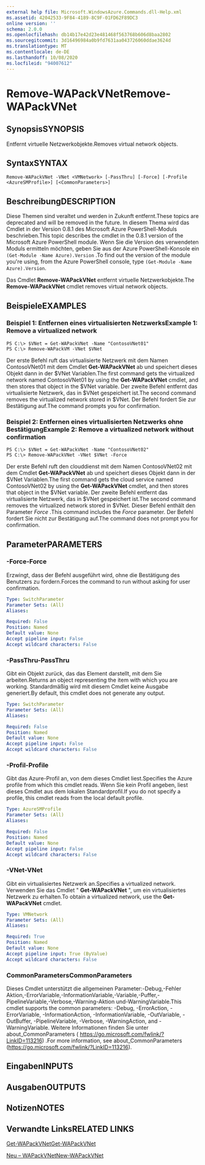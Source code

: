 ```yaml
---
external help file: Microsoft.WindowsAzure.Commands.dll-Help.xml
ms.assetid: 42042533-9F84-4189-8C9F-01FD62F89DC3
online version: ''
schema: 2.0.0
ms.openlocfilehash: db14b17e42d23e481468f563768b606d8baa2802
ms.sourcegitcommit: 3d16496984a0b9fd7631aa043726060ddae3624d
ms.translationtype: MT
ms.contentlocale: de-DE
ms.lasthandoff: 10/08/2020
ms.locfileid: "94007612"
---
```

# <span data-ttu-id="89383-101">Remove-WAPackVNet</span><span class="sxs-lookup"><span data-stu-id="89383-101">Remove-WAPackVNet</span></span>

## <span data-ttu-id="89383-102">Synopsis</span><span class="sxs-lookup"><span data-stu-id="89383-102">SYNOPSIS</span></span>
<span data-ttu-id="89383-103">Entfernt virtuelle Netzwerkobjekte.</span><span class="sxs-lookup"><span data-stu-id="89383-103">Removes virtual network objects.</span></span>

## <span data-ttu-id="89383-104">Syntax</span><span class="sxs-lookup"><span data-stu-id="89383-104">SYNTAX</span></span>

```
Remove-WAPackVNet -VNet <VMNetwork> [-PassThru] [-Force] [-Profile <AzureSMProfile>] [<CommonParameters>]
```

## <span data-ttu-id="89383-105">Beschreibung</span><span class="sxs-lookup"><span data-stu-id="89383-105">DESCRIPTION</span></span>
<span data-ttu-id="89383-106">Diese Themen sind veraltet und werden in Zukunft entfernt.</span><span class="sxs-lookup"><span data-stu-id="89383-106">These topics are deprecated and will be removed in the future.</span></span>
<span data-ttu-id="89383-107">In diesem Thema wird das Cmdlet in der Version 0.8.1 des Microsoft Azure PowerShell-Moduls beschrieben.</span><span class="sxs-lookup"><span data-stu-id="89383-107">This topic describes the cmdlet in the 0.8.1 version of the Microsoft Azure PowerShell module.</span></span>
<span data-ttu-id="89383-108">Wenn Sie die Version des verwendeten Moduls ermitteln möchten, geben Sie aus der Azure PowerShell-Konsole ein `(Get-Module -Name Azure).Version` .</span><span class="sxs-lookup"><span data-stu-id="89383-108">To find out the version of the module you're using, from the Azure PowerShell console, type `(Get-Module -Name Azure).Version`.</span></span>

<span data-ttu-id="89383-109">Das Cmdlet **Remove-WAPackVNet** entfernt virtuelle Netzwerkobjekte.</span><span class="sxs-lookup"><span data-stu-id="89383-109">The **Remove-WAPackVNet** cmdlet removes virtual network objects.</span></span>

## <span data-ttu-id="89383-110">Beispiele</span><span class="sxs-lookup"><span data-stu-id="89383-110">EXAMPLES</span></span>

### <span data-ttu-id="89383-111">Beispiel 1: Entfernen eines virtualisierten Netzwerks</span><span class="sxs-lookup"><span data-stu-id="89383-111">Example 1: Remove a virtualized network</span></span>
```
PS C:\> $VNet = Get-WAPackVNet -Name "ContosoVNet01"
PS C:\> Remove-WAPackVM -VNet $VNet
```

<span data-ttu-id="89383-112">Der erste Befehl ruft das virtualisierte Netzwerk mit dem Namen ContosoVNet01 mit dem Cmdlet **Get-WAPackVNet** ab und speichert dieses Objekt dann in der $VNet Variablen.</span><span class="sxs-lookup"><span data-stu-id="89383-112">The first command gets the virtualized network named ContosoVNet01 by using the **Get-WAPackVNet** cmdlet, and then stores that object in the $VNet variable.</span></span>
<span data-ttu-id="89383-113">Der zweite Befehl entfernt das virtualisierte Netzwerk, das in $VNet gespeichert ist.</span><span class="sxs-lookup"><span data-stu-id="89383-113">The second command removes the virtualized network stored in $VNet.</span></span>
<span data-ttu-id="89383-114">Der Befehl fordert Sie zur Bestätigung auf.</span><span class="sxs-lookup"><span data-stu-id="89383-114">The command prompts you for confirmation.</span></span>

### <span data-ttu-id="89383-115">Beispiel 2: Entfernen eines virtualisierten Netzwerks ohne Bestätigung</span><span class="sxs-lookup"><span data-stu-id="89383-115">Example 2: Remove a virtualized network without confirmation</span></span>
```
PS C:\> $VNet = Get-WAPackVNet -Name "ContosoVNet02"
PS C:\> Remove-WAPackVNet -VNet $VNet -Force
```

<span data-ttu-id="89383-116">Der erste Befehl ruft den clouddienst mit dem Namen ContosoVNet02 mit dem Cmdlet **Get-WAPackVNet** ab und speichert dieses Objekt dann in der $VNet Variablen.</span><span class="sxs-lookup"><span data-stu-id="89383-116">The first command gets the cloud service named ContosoVNet02 by using the **Get-WAPackVNet** cmdlet, and then stores that object in the $VNet variable.</span></span>
<span data-ttu-id="89383-117">Der zweite Befehl entfernt das virtualisierte Netzwerk, das in $VNet gespeichert ist.</span><span class="sxs-lookup"><span data-stu-id="89383-117">The second command removes the virtualized network stored in $VNet.</span></span>
<span data-ttu-id="89383-118">Dieser Befehl enthält den Parameter *Force* .</span><span class="sxs-lookup"><span data-stu-id="89383-118">This command includes the *Force* parameter.</span></span>
<span data-ttu-id="89383-119">Der Befehl fordert Sie nicht zur Bestätigung auf.</span><span class="sxs-lookup"><span data-stu-id="89383-119">The command does not prompt you for confirmation.</span></span>

## <span data-ttu-id="89383-120">Parameter</span><span class="sxs-lookup"><span data-stu-id="89383-120">PARAMETERS</span></span>

### <span data-ttu-id="89383-121">-Force</span><span class="sxs-lookup"><span data-stu-id="89383-121">-Force</span></span>
<span data-ttu-id="89383-122">Erzwingt, dass der Befehl ausgeführt wird, ohne die Bestätigung des Benutzers zu fordern.</span><span class="sxs-lookup"><span data-stu-id="89383-122">Forces the command to run without asking for user confirmation.</span></span>

```yaml
Type: SwitchParameter
Parameter Sets: (All)
Aliases:

Required: False
Position: Named
Default value: None
Accept pipeline input: False
Accept wildcard characters: False
```

### <span data-ttu-id="89383-123">-PassThru</span><span class="sxs-lookup"><span data-stu-id="89383-123">-PassThru</span></span>
<span data-ttu-id="89383-124">Gibt ein Objekt zurück, das das Element darstellt, mit dem Sie arbeiten.</span><span class="sxs-lookup"><span data-stu-id="89383-124">Returns an object representing the item with which you are working.</span></span>
<span data-ttu-id="89383-125">Standardmäßig wird mit diesem Cmdlet keine Ausgabe generiert.</span><span class="sxs-lookup"><span data-stu-id="89383-125">By default, this cmdlet does not generate any output.</span></span>

```yaml
Type: SwitchParameter
Parameter Sets: (All)
Aliases:

Required: False
Position: Named
Default value: None
Accept pipeline input: False
Accept wildcard characters: False
```

### <span data-ttu-id="89383-126">-Profil</span><span class="sxs-lookup"><span data-stu-id="89383-126">-Profile</span></span>
<span data-ttu-id="89383-127">Gibt das Azure-Profil an, von dem dieses Cmdlet liest.</span><span class="sxs-lookup"><span data-stu-id="89383-127">Specifies the Azure profile from which this cmdlet reads.</span></span>
<span data-ttu-id="89383-128">Wenn Sie kein Profil angeben, liest dieses Cmdlet aus dem lokalen Standardprofil.</span><span class="sxs-lookup"><span data-stu-id="89383-128">If you do not specify a profile, this cmdlet reads from the local default profile.</span></span>

```yaml
Type: AzureSMProfile
Parameter Sets: (All)
Aliases:

Required: False
Position: Named
Default value: None
Accept pipeline input: False
Accept wildcard characters: False
```

### <span data-ttu-id="89383-129">-VNet</span><span class="sxs-lookup"><span data-stu-id="89383-129">-VNet</span></span>
<span data-ttu-id="89383-130">Gibt ein virtualisiertes Netzwerk an.</span><span class="sxs-lookup"><span data-stu-id="89383-130">Specifies a virtualized network.</span></span>
<span data-ttu-id="89383-131">Verwenden Sie das Cmdlet " **Get-WAPackVNet** ", um ein virtualisiertes Netzwerk zu erhalten.</span><span class="sxs-lookup"><span data-stu-id="89383-131">To obtain a virtualized network, use the **Get-WAPackVNet** cmdlet.</span></span>

```yaml
Type: VMNetwork
Parameter Sets: (All)
Aliases:

Required: True
Position: Named
Default value: None
Accept pipeline input: True (ByValue)
Accept wildcard characters: False
```

### <span data-ttu-id="89383-132">CommonParameters</span><span class="sxs-lookup"><span data-stu-id="89383-132">CommonParameters</span></span>
<span data-ttu-id="89383-133">Dieses Cmdlet unterstützt die allgemeinen Parameter:-Debug,-Fehler Aktion,-ErrorVariable,-InformationVariable,-Variable,-Puffer,-PipelineVariable,-Verbose,-Warning-Aktion und-WarningVariable.</span><span class="sxs-lookup"><span data-stu-id="89383-133">This cmdlet supports the common parameters: -Debug, -ErrorAction, -ErrorVariable, -InformationAction, -InformationVariable, -OutVariable, -OutBuffer, -PipelineVariable, -Verbose, -WarningAction, and -WarningVariable.</span></span> <span data-ttu-id="89383-134">Weitere Informationen finden Sie unter about_CommonParameters ( https://go.microsoft.com/fwlink/?LinkID=113216) .</span><span class="sxs-lookup"><span data-stu-id="89383-134">For more information, see about_CommonParameters (https://go.microsoft.com/fwlink/?LinkID=113216).</span></span>

## <span data-ttu-id="89383-135">Eingaben</span><span class="sxs-lookup"><span data-stu-id="89383-135">INPUTS</span></span>

## <span data-ttu-id="89383-136">Ausgaben</span><span class="sxs-lookup"><span data-stu-id="89383-136">OUTPUTS</span></span>

## <span data-ttu-id="89383-137">Notizen</span><span class="sxs-lookup"><span data-stu-id="89383-137">NOTES</span></span>

## <span data-ttu-id="89383-138">Verwandte Links</span><span class="sxs-lookup"><span data-stu-id="89383-138">RELATED LINKS</span></span>

[<span data-ttu-id="89383-139">Get-WAPackVNet</span><span class="sxs-lookup"><span data-stu-id="89383-139">Get-WAPackVNet</span></span>](./Get-WAPackVNet.md)

[<span data-ttu-id="89383-140">Neu – WAPackVNet</span><span class="sxs-lookup"><span data-stu-id="89383-140">New-WAPackVNet</span></span>](./New-WAPackVNet.md)


